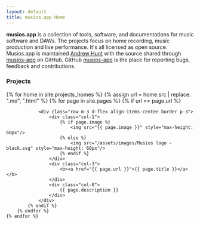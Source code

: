 ```yaml
---
layout: default
title: musios.app Home
---
```



<!--
<ul>
  {% for page in site.pages %}
    <li>{{ page.url }}</li>
    {% if page.url contains '/projects/' %}
      <li {% if page.url == page.url %}class="active"{% endif %}>
        <a href="{{ page.url }}">{{ page.title }}</a>
      </li>
    {% endif %}
  {% endfor %}
</ul>
-->


**musios.app** is a collection of tools, software, and documentations for music software and DAWs. The projects focus on home recording, music production and live performance.  It's all licensed as open source. Musios.app is maintained <a href='https://github.com/andrewjhunt'>Andrew Hunt</a> with the source shared through [musios-app](https://github.com/musios-app) on GitHub. GitHub [musios-app](https://github.com/musios-app) is the place for reporting bugs, feedback and contributions.


<h3>Projects</h3>

<div class="container align-middle">
	{% for home in site.projects_homes %}
		{% assign url = home.src | replace: ".md", ".html" %}
		{% for page in site.pages %}
			{% if url == page.url %}

				<div class="row m-3 d-flex align-items-center border p-3">
					<div class="col-1">
						{% if page.image %}
							<img src="{{ page.image }}" style="max-height: 60px"/>
						{% else %}
							<img src="/assets/images/Musios logo - black.svg" style="max-height: 60px"/>
						{% endif %}
					</div>
					<div class="col-3">
						<b><a href="{{ page.url }}">{{ page.title }}</a></b>
					</div>
					<div class="col-8">
						{{ page.description }}
					</div>
				</div>
			{% endif %}
		{% endfor %}
	{% endfor %}
</div>

